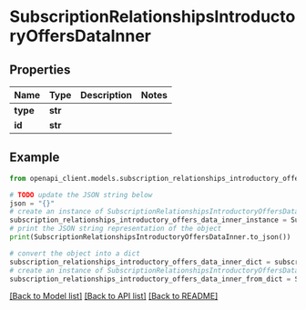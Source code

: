 # SubscriptionRelationshipsIntroductoryOffersDataInner


## Properties

Name | Type | Description | Notes
------------ | ------------- | ------------- | -------------
**type** | **str** |  | 
**id** | **str** |  | 

## Example

```python
from openapi_client.models.subscription_relationships_introductory_offers_data_inner import SubscriptionRelationshipsIntroductoryOffersDataInner

# TODO update the JSON string below
json = "{}"
# create an instance of SubscriptionRelationshipsIntroductoryOffersDataInner from a JSON string
subscription_relationships_introductory_offers_data_inner_instance = SubscriptionRelationshipsIntroductoryOffersDataInner.from_json(json)
# print the JSON string representation of the object
print(SubscriptionRelationshipsIntroductoryOffersDataInner.to_json())

# convert the object into a dict
subscription_relationships_introductory_offers_data_inner_dict = subscription_relationships_introductory_offers_data_inner_instance.to_dict()
# create an instance of SubscriptionRelationshipsIntroductoryOffersDataInner from a dict
subscription_relationships_introductory_offers_data_inner_from_dict = SubscriptionRelationshipsIntroductoryOffersDataInner.from_dict(subscription_relationships_introductory_offers_data_inner_dict)
```
[[Back to Model list]](../README.md#documentation-for-models) [[Back to API list]](../README.md#documentation-for-api-endpoints) [[Back to README]](../README.md)


